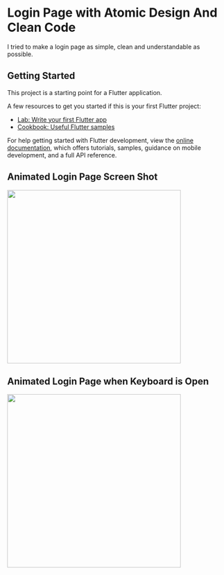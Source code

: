 # Login Page with Atomic Design And Clean Code

I tried to make a login page as simple, clean and understandable as possible.

## Getting Started

This project is a starting point for a Flutter application.

A few resources to get you started if this is your first Flutter project:

- [Lab: Write your first Flutter app](https://docs.flutter.dev/get-started/codelab)
- [Cookbook: Useful Flutter samples](https://docs.flutter.dev/cookbook)

For help getting started with Flutter development, view the
[online documentation](https://docs.flutter.dev/), which offers tutorials,
samples, guidance on mobile development, and a full API reference.

## Animated Login Page Screen Shot
<img src="https://user-images.githubusercontent.com/56194982/217654582-c19994f2-111c-4524-ba83-aa24198993ec.png" width="400"  />

<br>

## Animated Login Page when Keyboard is Open
<img src="https://user-images.githubusercontent.com/56194982/217654856-b307fa5d-eca6-45b3-b889-2d4d03b4de39.png" width="400"  />

